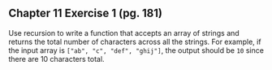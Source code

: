 ## Chapter 11 Exercise 1 (pg. 181)

Use recursion to write a function that accepts an array of strings and returns the total number of characters across all
the strings. For example, if the input array is `["ab", "c", "def", "ghij"]`, the output should be `10` since there are
10 characters total.
